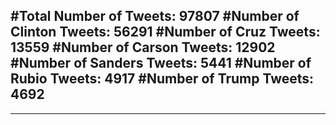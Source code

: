#Total Number of Tweets: 97807 
#Number of Clinton Tweets: 56291
#Number of Cruz Tweets: 13559
#Number of Carson Tweets: 12902
#Number of Sanders Tweets: 5441
#Number of Rubio Tweets: 4917
#Number of Trump Tweets: 4692
---
---
